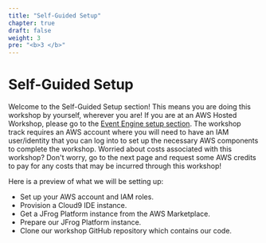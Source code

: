 ```yaml
---
title: "Self-Guided Setup"
chapter: true
draft: false
weight: 3
pre: "<b>3 </b>"
---
```


# Self-Guided Setup

Welcome to the Self-Guided Setup section! This means you are doing this workshop by yourself, wherever you are! If you are at an AWS Hosted Workshop, please go to the [Event Engine setup section](2_event_engine_setup.html). The workshop track requires an AWS account where you will need to have an IAM user/identity that you can log into to set up the necessary AWS components to complete the workshop. Worried about costs associated with this workshop? Don't worry, go to the next page and request some AWS credits to pay for any costs that may be incurred through this workshop!

Here is a preview of what we will be setting up:

* Set up your AWS account and IAM roles.
* Provision a Cloud9 IDE instance.
* Get a JFrog Platform instance from the AWS Marketplace.
* Prepare our JFrog Platform instance.
* Clone our workshop GitHub repository which contains our code.
